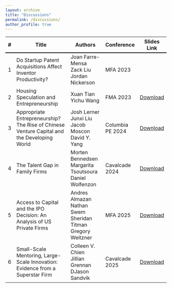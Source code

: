 ```yaml
---
layout: archive
title: "Discussions"
permalink: /discussions/
author_profile: true
---
```



<table>
  <thead>
    <tr style="border-bottom: 2px solid #000;">
      <th>#</th>
      <th style="width:50%;">Title</th>
      <th style="width:30%;">Authors</th>
      <th style="width:10%;">Conference</th>
      <th style="width:10%;">Slides Link</th>
    </tr>
  </thead>
  <tbody>
    <tr>
      <td>1</td>
      <td>Do Startup Patent Acquisitions Affect Inventor Productivity?</td>
      <td>Joan Farre-Mensa<br>Zack Liu<br>Jordan Nickerson</td>
      <td>MFA 2023</td>
      <td><a href="https://www.dropbox.com/scl/fi/kh7mjirw3wbbnxxotpr6l/Bias_Discussion_MFA_2023.pdf?rlkey=vueozurlzu7a9nqfu4lx2ac4b&dl=0"><i class="fa-solid fa-file-pdf"></i></a></td>
    </tr>
    <tr>
      <td>2</td>
      <td>Housing Speculation and Entrepreneurship</td>
      <td>Xuan Tian<br>Yichu Wang</td>
      <td>FMA 2023</td>
      <td><a href="https://www.dropbox.com/scl/fi/00xlvro1thzwh1kjqfo6f/Bias_Discussion_FMA_2023.pdf?rlkey=oe947d47otd9ozdka1op1drll&dl=0">Download</a></td>
    </tr>
    <tr>
      <td>3</td>
      <td>Appropriate Entrepreneurship? The Rise of Chinese Venture Capital and the Developing World</td>
      <td>Josh Lerner<br>Junxi Liu<br>Jacob Moscon<br>David Y. Yang</td>
      <td>Columbia PE 2024</td>
      <td><a href="https://www.dropbox.com/scl/fi/ne4q2osh7bb2tsiodmyx1/Bias_Discussion_Columbia_PE_2024.pdf?rlkey=o8vmbit57mksa0r50wmsbdz15&dl=0">Download</a></td>
    </tr>
    <tr>
      <td>4</td>
      <td>The Talent Gap in Family Firms</td>
      <td>Morten Bennedsen<br>Margarita Tsoutsoura<br>Daniel
Wolfenzon</td>
      <td>Cavalcade 2024</td>
      <td><a href="https://www.dropbox.com/scl/fi/mlwm81gusk78px72v4h7e/Bias_Discussion_Cavalcade_2024.pdf?rlkey=r5n8pc7895pdyfkupafdmyusr&dl=0">Download</a></td>
    </tr>	
    <tr>
      <td>5</td>
      <td>Access to Capital and the IPO Decision: An Analysis of US Private Firms</td>
      <td> Andres Almazan<br>Nathan Swem<br>Sheridan Titman<br>Gregory Weitzner</td>
      <td>MFA 2025</td>
      <td><a href="https://www.dropbox.com/scl/fi/ls06tzrx87f7eeafc8iug/Bias_Discussion_MFA_2025.pdf?rlkey=zrpo5uqga8rnzzjfkma6vlxfv&dl=0">Download</a></td>
    </tr>	
    <tr>
      <td>6</td>
      <td>Small-Scale Mentoring, Large-Scale Innovation: Evidence from a Superstar Firm</td>
      <td>Colleen V. Chien<br>Jillian Grennan<br>DJason Sandvik</td>
      <td>Cavalcade 2025</td>
      <td><a href="https://www.dropbox.com/scl/fi/8sz87czjhlgjzr57sc2y7/Bias_Discussion_Cavalcade_2025.pdf?rlkey=ygkwy1fe3nrqn9nbfx91ffnbc&dl=0">Download</a></td>
    </tr>	
  </tbody>
</table>